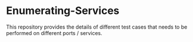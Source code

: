 # Enumerating-Services
This repository provides the details of different test cases that needs to be performed on different ports / services.
